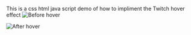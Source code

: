 This is a css html java script demo of how to impliment the Twitch hover effect
![Before hover](https://drive.google.com/file/d/1q3MMnZ1dveEB_XKoyLrlvIo1P7KXzb0k/view?usp=share_link
)

![After hover](https://drive.google.com/file/d/1q3MMnZ1dveEB_XKoyLrlvIo1P7KXzb0k/view?usp=share_link
)

